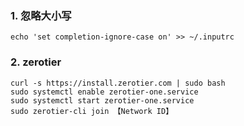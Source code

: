 ### 1. 忽略大小写
~~~shell
echo 'set completion-ignore-case on' >> ~/.inputrc
~~~

### 2. zerotier
~~~shell
curl -s https://install.zerotier.com | sudo bash
sudo systemctl enable zerotier-one.service
sudo systemctl start zerotier-one.service
sudo zerotier-cli join 【Network ID】
~~~